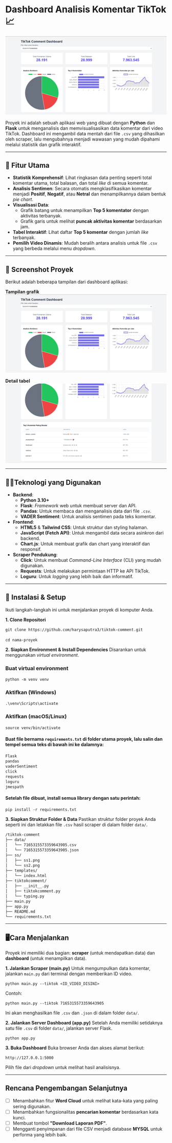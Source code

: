 # Dashboard Analisis Komentar TikTok 📈

![Dashboard Screenshot](ss/ss1.png)

Proyek ini adalah sebuah aplikasi web yang dibuat dengan **Python** dan **Flask** untuk menganalisis dan memvisualisasikan data komentar dari video TikTok. Dashboard ini mengambil data mentah dari file `.csv` yang dihasilkan oleh scraper, lalu mengubahnya menjadi wawasan yang mudah dipahami melalui statistik dan grafik interaktif.

---

## 📝 Fitur Utama

-   **Statistik Komprehensif**: Lihat ringkasan data penting seperti total komentar utama, total balasan, dan total *like* di semua komentar.
-   **Analisis Sentimen**: Secara otomatis mengklasifikasikan komentar menjadi **Positif**, **Negatif**, atau **Netral** dan menampilkannya dalam bentuk *pie chart*.
-   **Visualisasi Data**:
    -   Grafik batang untuk menampilkan **Top 5 komentator** dengan aktivitas terbanyak.
    -   Grafik garis untuk melihat **puncak aktivitas komentar** berdasarkan jam.
-   **Tabel Interaktif**: Lihat daftar **Top 5 komentar** dengan jumlah *like* terbanyak.
-   **Pemilih Video Dinamis**: Mudah beralih antara analisis untuk file `.csv` yang berbeda melalui menu *dropdown*.

---

## 📸 Screenshot Proyek

Berikut adalah beberapa tampilan dari dashboard aplikasi:

**Tampilan grafik**
![Tampilan Grafik](ss/ss1.png)

**Detail tabel**
![Detail Tabel](ss/ss2.png)

---

## 👨‍💻Teknologi yang Digunakan

-   **Backend**:
    -   **Python 3.10+**
    -   **Flask**: *Framework* web untuk membuat server dan API.
    -   **Pandas**: Untuk membaca dan menganalisis data dari file `.csv`.
    -   **VADER Sentiment**: Untuk analisis sentimen pada teks komentar.
-   **Frontend**:
    -   **HTML5** & **Tailwind CSS**: Untuk struktur dan styling halaman.
    -   **JavaScript (Fetch API)**: Untuk mengambil data secara asinkron dari backend.
    -   **Chart.js**: Untuk membuat grafik dan chart yang interaktif dan responsif.
-   **Scraper Pendukung**:
    -   **Click**: Untuk membuat *Command-Line Interface* (CLI) yang mudah digunakan.
    -   **Requests**: Untuk melakukan permintaan HTTP ke API TikTok.
    -   **Loguru**: Untuk *logging* yang lebih baik dan informatif.

---

## 🧷 Instalasi & Setup

Ikuti langkah-langkah ini untuk menjalankan proyek di komputer Anda.

**1. Clone Repositori**
```
git clone https://github.com/harysaputra3/tiktok-comment.git

cd nama-proyek
```

**2. Siapkan Environment & Install Dependencies**
Disarankan untuk menggunakan *virtual environment*.

### Buat virtual environment
```
python -m venv venv
```
### Aktifkan (Windows)
```
.\venv\Scripts\activate
```
### Aktifkan (macOS/Linux)
```
source venv/bin/activate
```
#### Buat file bernama `requirements.txt` di folder utama proyek, lalu salin dan tempel semua teks di bawah ini ke dalamnya:
```
Flask
pandas
vaderSentiment
click
requests
loguru
jmespath
```
#### Setelah file dibuat, install semua library dengan satu perintah:
```
pip install -r requirements.txt
```

**3. Siapkan Struktur Folder & Data**
Pastikan struktur folder proyek Anda seperti ini dan letakkan file `.csv` hasil scraper di dalam folder `data/`.
```
/tiktok-comment
├── data/
│   └── 7165315573359643905.csv
│   └── 7165315573359643905.json
├── ss/
│   ├── ss1.png
│   └── ss2.png
├── templates/
│   └── index.html
├── tiktokcomment/
│   ├── __init__.py
│   ├── tiktokcomment.py
│   └── typing.py
├── main.py
├── app.py
├── README.md
└── requirements.txt
```

---

## 🖥️Cara Menjalankan

Proyek ini memiliki dua bagian: **scraper** (untuk mendapatkan data) dan **dashboard** (untuk menampilkan data).

**1. Jalankan Scraper (main.py)**
Untuk mengumpulkan data komentar, jalankan `main.py` dari terminal dengan memberikan ID video.

```
python main.py --tiktok <ID_VIDEO_DISINI>
```

Contoh:
```
python main.py --tiktok 7165315573359643905
```
Ini akan menghasilkan file `.csv` dan `.json` di dalam folder `data/`.

**2. Jalankan Server Dashboard (app.py)**
Setelah Anda memiliki setidaknya satu file `.csv` di folder `data/`, jalankan server Flask.
```
python app.py
```

**3. Buka Dashboard**
Buka browser Anda dan akses alamat berikut:
```
http://127.0.0.1:5000
```
Pilih file dari *dropdown* untuk melihat hasil analisisnya.

---

## Rencana Pengembangan Selanjutnya

-   [ ] Menambahkan fitur **Word Cloud** untuk melihat kata-kata yang paling sering digunakan.
-   [ ] Menambahkan fungsionalitas **pencarian komentar** berdasarkan kata kunci.
-   [ ] Membuat tombol **"Download Laporan PDF"**.
-   [ ] Mengganti penyimpanan dari file CSV menjadi database **MYSQL** untuk performa yang lebih baik.